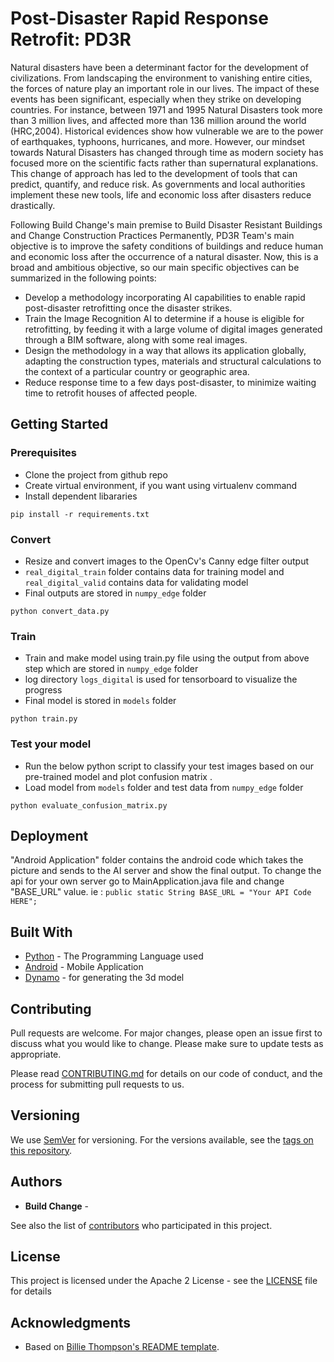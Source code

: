 # Post-Disaster Rapid Response Retrofit: PD3R

Natural disasters have been a determinant factor for the development of civilizations. From landscaping the environment to vanishing entire cities, the forces of nature play an important role in our lives. The impact of these events has been significant, especially when they strike on developing countries. For instance, between 1971 and 1995 Natural Disasters took more than 3 million lives, and affected more than 136 million around the world (HRC,2004). Historical evidences show how vulnerable we are to the power of earthquakes, typhoons, hurricanes, and more. However, our mindset towards Natural Disasters has changed through time as modern society has focused more on the scientific facts rather than supernatural explanations. This change of approach has led to the development of tools that can predict, quantify, and reduce risk. As governments and local authorities implement these new tools, life and economic loss after disasters reduce drastically.

Following Build Change's main premise to Build Disaster Resistant Buildings and Change Construction Practices Permanently, PD3R Team's main objective is to improve the safety conditions of buildings and reduce human and economic loss after the occurrence of a natural disaster. Now, this is a broad and ambitious objective, so our main specific objectives can be summarized in the following points:
* Develop a methodology incorporating AI capabilities to enable rapid post-disaster retrofitting once the
disaster strikes.
* Train the Image Recognition AI to determine if a house is eligible for retrofitting, by feeding it with a large
volume of digital images generated through a BIM software, along with some real images.
* Design the methodology in a way that allows its application globally, adapting the construction types,
materials and structural calculations to the context of a particular country or geographic area.
* Reduce response time to a few days post-disaster, to minimize waiting time to retrofit houses of affected
 people.

## Getting Started



### Prerequisites

* Clone the project from  github repo
* Create virtual environment, if you want using virtualenv command
* Install dependent libararies
```
pip install -r requirements.txt
```

### Convert 

* Resize  and convert images to the OpenCv's Canny edge filter output 
* ```real_digital_train``` folder contains data for training model and ```real_digital_valid``` contains data for validating model
* Final outputs are stored in ```numpy_edge``` folder
```
python convert_data.py  
```

### Train
* Train and make model  using train.py file using the output from above step which are stored in ```numpy_edge``` folder
* log directory ```logs_digital``` is used for tensorboard to visualize the progress
* Final model is stored in ```models``` folder
```
python train.py 
```

###  Test your model

* Run the below python script to classify your test images based on our pre-trained model and plot confusion matrix .
* Load model from ```models``` folder and test data from ```numpy_edge``` folder


```
python evaluate_confusion_matrix.py

```
## Deployment

"Android Application" folder contains the android code which takes the picture and sends to the AI server and show the final output. To change the api for your own server go to MainApplication.java file and change "BASE_URL" value.
ie :  ``` public static String BASE_URL = "Your API Code HERE"; ```

## Built With

* [Python](https://www.python.org) - The Programming Language used
* [Android](https://www.android.com) - Mobile Application
* [Dynamo](http://primer.dynamobim.org) -  for generating the 3d model

## Contributing
Pull requests are welcome. For major changes, please open an issue first to discuss what you would like to change.
Please make sure to update tests as appropriate.

Please read [CONTRIBUTING.md](CONTRIBUTING.md) for details on our code of conduct, and the process for submitting pull requests to us.

## Versioning

We use [SemVer](http://semver.org/) for versioning. For the versions available, see the [tags on this repository](https://github.com/Build-Change/call_for_code/tags). 

## Authors

* **Build Change** -

See also the list of [contributors](https://github.com/Build-Change/call_for_code/AUTHORS.md) who participated in this project.

## License

This project is licensed under the Apache 2 License - see the [LICENSE](LICENSE) file for details

## Acknowledgments

* Based on [Billie Thompson's README template](https://gist.github.com/PurpleBooth/109311bb0361f32d87a2).

